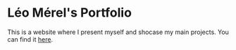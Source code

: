 # Léo Mérel's Portfolio

This is a website where I present myself and shocase my main projects. You can find it [here](https://leomerel.github.io).
